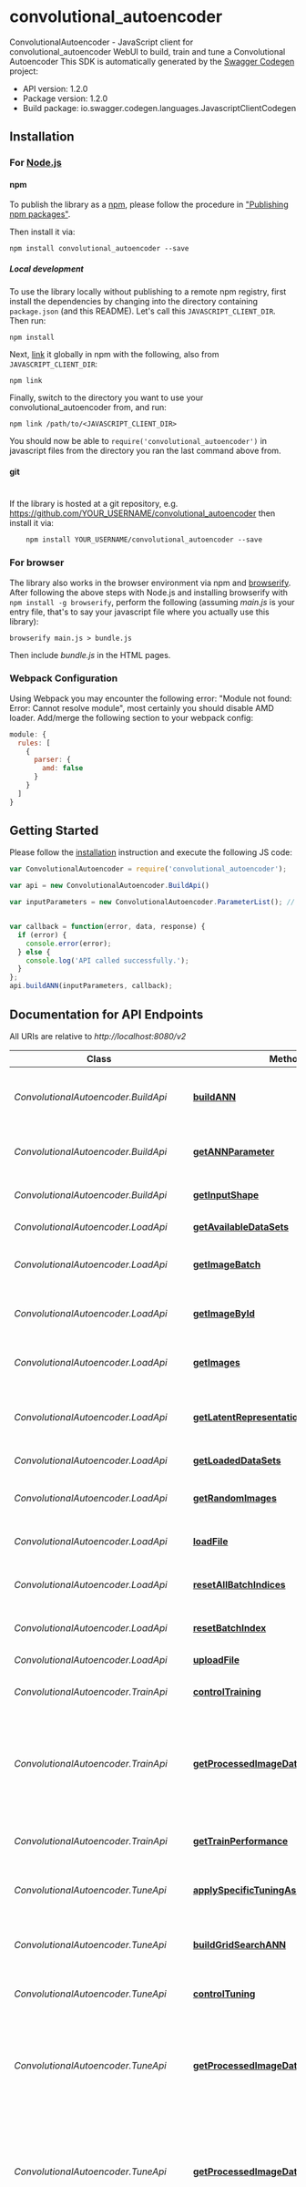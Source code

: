 # convolutional_autoencoder

ConvolutionalAutoencoder - JavaScript client for convolutional_autoencoder
WebUI to build, train and tune a Convolutional Autoencoder
This SDK is automatically generated by the [Swagger Codegen](https://github.com/swagger-api/swagger-codegen) project:

- API version: 1.2.0
- Package version: 1.2.0
- Build package: io.swagger.codegen.languages.JavascriptClientCodegen

## Installation

### For [Node.js](https://nodejs.org/)

#### npm

To publish the library as a [npm](https://www.npmjs.com/),
please follow the procedure in ["Publishing npm packages"](https://docs.npmjs.com/getting-started/publishing-npm-packages).

Then install it via:

```shell
npm install convolutional_autoencoder --save
```

##### Local development

To use the library locally without publishing to a remote npm registry, first install the dependencies by changing 
into the directory containing `package.json` (and this README). Let's call this `JAVASCRIPT_CLIENT_DIR`. Then run:

```shell
npm install
```

Next, [link](https://docs.npmjs.com/cli/link) it globally in npm with the following, also from `JAVASCRIPT_CLIENT_DIR`:

```shell
npm link
```

Finally, switch to the directory you want to use your convolutional_autoencoder from, and run:

```shell
npm link /path/to/<JAVASCRIPT_CLIENT_DIR>
```

You should now be able to `require('convolutional_autoencoder')` in javascript files from the directory you ran the last 
command above from.

#### git
#
If the library is hosted at a git repository, e.g.
https://github.com/YOUR_USERNAME/convolutional_autoencoder
then install it via:

```shell
    npm install YOUR_USERNAME/convolutional_autoencoder --save
```

### For browser

The library also works in the browser environment via npm and [browserify](http://browserify.org/). After following
the above steps with Node.js and installing browserify with `npm install -g browserify`,
perform the following (assuming *main.js* is your entry file, that's to say your javascript file where you actually 
use this library):

```shell
browserify main.js > bundle.js
```

Then include *bundle.js* in the HTML pages.

### Webpack Configuration

Using Webpack you may encounter the following error: "Module not found: Error:
Cannot resolve module", most certainly you should disable AMD loader. Add/merge
the following section to your webpack config:

```javascript
module: {
  rules: [
    {
      parser: {
        amd: false
      }
    }
  ]
}
```

## Getting Started

Please follow the [installation](#installation) instruction and execute the following JS code:

```javascript
var ConvolutionalAutoencoder = require('convolutional_autoencoder');

var api = new ConvolutionalAutoencoder.BuildApi()

var inputParameters = new ConvolutionalAutoencoder.ParameterList(); // {ParameterList} object with all tunable parameters


var callback = function(error, data, response) {
  if (error) {
    console.error(error);
  } else {
    console.log('API called successfully.');
  }
};
api.buildANN(inputParameters, callback);

```

## Documentation for API Endpoints

All URIs are relative to *http://localhost:8080/v2*

Class | Method | HTTP request | Description
------------ | ------------- | ------------- | -------------
*ConvolutionalAutoencoder.BuildApi* | [**buildANN**](docs/BuildApi.md#buildANN) | **POST** /build/buildANN | passes all learning and ANN parameters to the server
*ConvolutionalAutoencoder.BuildApi* | [**getANNParameter**](docs/BuildApi.md#getANNParameter) | **GET** /build/getANNParameter | returns the parameter set of the created ANN
*ConvolutionalAutoencoder.BuildApi* | [**getInputShape**](docs/BuildApi.md#getInputShape) | **GET** /build/getInputShape | returns the input shape of the train data
*ConvolutionalAutoencoder.LoadApi* | [**getAvailableDataSets**](docs/LoadApi.md#getAvailableDataSets) | **GET** /load/getAvailableDataSets | get available data sets
*ConvolutionalAutoencoder.LoadApi* | [**getImageBatch**](docs/LoadApi.md#getImageBatch) | **GET** /load/getImageBatch | returns the next batch of input/output images
*ConvolutionalAutoencoder.LoadApi* | [**getImageById**](docs/LoadApi.md#getImageById) | **GET** /load/getImageById | returns a single input/output image
*ConvolutionalAutoencoder.LoadApi* | [**getImages**](docs/LoadApi.md#getImages) | **GET** /load/getImages | returns a subset of input/output images
*ConvolutionalAutoencoder.LoadApi* | [**getLatentRepresentationById**](docs/LoadApi.md#getLatentRepresentationById) | **GET** /load/getLatentRepresentationById | returns a single latent representation as ()list of) png images
*ConvolutionalAutoencoder.LoadApi* | [**getLoadedDataSets**](docs/LoadApi.md#getLoadedDataSets) | **GET** /load/getLoadedDataSets | get loaded data sets
*ConvolutionalAutoencoder.LoadApi* | [**getRandomImages**](docs/LoadApi.md#getRandomImages) | **GET** /load/getRandomImages | returns the next batch of input/output images
*ConvolutionalAutoencoder.LoadApi* | [**loadFile**](docs/LoadApi.md#loadFile) | **POST** /load/loadFile | Load a train/test data file
*ConvolutionalAutoencoder.LoadApi* | [**resetAllBatchIndices**](docs/LoadApi.md#resetAllBatchIndices) | **POST** /load/resetAllBatchIndices | resets all batch indices of all image sets
*ConvolutionalAutoencoder.LoadApi* | [**resetBatchIndex**](docs/LoadApi.md#resetBatchIndex) | **POST** /load/resetBatchIndex | resets the batch index of the image set
*ConvolutionalAutoencoder.LoadApi* | [**uploadFile**](docs/LoadApi.md#uploadFile) | **POST** /load/uploadFile | uploads a data file
*ConvolutionalAutoencoder.TrainApi* | [**controlTraining**](docs/TrainApi.md#controlTraining) | **POST** /train/controlTraining | starts, pauses and stops the training
*ConvolutionalAutoencoder.TrainApi* | [**getProcessedImageData**](docs/TrainApi.md#getProcessedImageData) | **GET** /train/getProcessedImageData | returns a subset of the current train images and the corresponding latent representation and output
*ConvolutionalAutoencoder.TrainApi* | [**getTrainPerformance**](docs/TrainApi.md#getTrainPerformance) | **GET** /train/getTrainPerformance | returns the next batch of scalar train variables
*ConvolutionalAutoencoder.TuneApi* | [**applySpecificTuningAsDefaultModel**](docs/TuneApi.md#applySpecificTuningAsDefaultModel) | **POST** /tune/applySpecificTuningAsDefaultModel | sets a given tuned model as default model
*ConvolutionalAutoencoder.TuneApi* | [**buildGridSearchANN**](docs/TuneApi.md#buildGridSearchANN) | **POST** /tune/buildGridSearchANN | passes all learning and ANN parameters to the server
*ConvolutionalAutoencoder.TuneApi* | [**controlTuning**](docs/TuneApi.md#controlTuning) | **POST** /tune/controlTuning | starts, pauses and stops the tuning
*ConvolutionalAutoencoder.TuneApi* | [**getProcessedImageDataOfCurrentTuning**](docs/TuneApi.md#getProcessedImageDataOfCurrentTuning) | **GET** /tune/getProcessedImageDataOfCurrentTuning | returns a subset of the current train images and the corresponding latent representation and output
*ConvolutionalAutoencoder.TuneApi* | [**getProcessedImageDataOfSpecificTuning**](docs/TuneApi.md#getProcessedImageDataOfSpecificTuning) | **GET** /tune/getProcessedImageDataOfSpecificTuning | returns a subset of the current train images and the corresponding latent representation and output
*ConvolutionalAutoencoder.TuneApi* | [**getTrainPerformanceOfCurrentTuning**](docs/TuneApi.md#getTrainPerformanceOfCurrentTuning) | **GET** /tune/getTrainPerformanceOfCurrentTuning | returns the next batch of scalar train variables
*ConvolutionalAutoencoder.TuneApi* | [**getTrainPerformanceOfSpecificTuning**](docs/TuneApi.md#getTrainPerformanceOfSpecificTuning) | **GET** /tune/getTrainPerformanceOfSpecificTuning | returns the complete set of scalar train variables to a given model
*ConvolutionalAutoencoder.TuneApi* | [**getTuneModelIds**](docs/TuneApi.md#getTuneModelIds) | **GET** /tune/getTuneModelIds | returns a list of all tuned model ids
*ConvolutionalAutoencoder.TuneApi* | [**getTuneParameter**](docs/TuneApi.md#getTuneParameter) | **GET** /tune/getTuneParameter | returns the parameter set of the ANN with the given model id
*ConvolutionalAutoencoder.TuneApi* | [**getTunedModelAsZip**](docs/TuneApi.md#getTunedModelAsZip) | **GET** /tune/getTunedModelAsZip | returns a zip file with the pre trained model as runable python script
*ConvolutionalAutoencoder.VisualizeApi* | [**computeHiddenLayerLatentClustering**](docs/VisualizeApi.md#computeHiddenLayerLatentClustering) | **POST** /visualize/computeHiddenLayerLatentClustering | starts the clustering of the latent representation of a hidden layer
*ConvolutionalAutoencoder.VisualizeApi* | [**generateImageFromSinglePoint**](docs/VisualizeApi.md#generateImageFromSinglePoint) | **GET** /visualize/generateImageFromSinglePoint | generates the AE output from a given point of the sample distribution
*ConvolutionalAutoencoder.VisualizeApi* | [**getHiddenLayerLatentClustering**](docs/VisualizeApi.md#getHiddenLayerLatentClustering) | **POST** /visualize/getHiddenLayerLatentClustering | returns the clustering of the latent representation of a hidden layer
*ConvolutionalAutoencoder.VisualizeApi* | [**getPretrainedModelAsZip**](docs/VisualizeApi.md#getPretrainedModelAsZip) | **GET** /visualize/getPretrainedModelAsZip | returns a zip file with the pre trained model as runable python script


## Documentation for Models

 - [ConvolutionalAutoencoder.ClusterParameters](docs/ClusterParameters.md)
 - [ConvolutionalAutoencoder.Clustering](docs/Clustering.md)
 - [ConvolutionalAutoencoder.CostFunction](docs/CostFunction.md)
 - [ConvolutionalAutoencoder.Image](docs/Image.md)
 - [ConvolutionalAutoencoder.ImageData](docs/ImageData.md)
 - [ConvolutionalAutoencoder.LearningRate](docs/LearningRate.md)
 - [ConvolutionalAutoencoder.ParameterList](docs/ParameterList.md)
 - [ConvolutionalAutoencoder.Point2D](docs/Point2D.md)
 - [ConvolutionalAutoencoder.ProcessedImageData](docs/ProcessedImageData.md)
 - [ConvolutionalAutoencoder.RandomFunction](docs/RandomFunction.md)
 - [ConvolutionalAutoencoder.TrainPerformance](docs/TrainPerformance.md)
 - [ConvolutionalAutoencoder.TrainPerformanceDataPoint](docs/TrainPerformanceDataPoint.md)
 - [ConvolutionalAutoencoder.TrainStatus](docs/TrainStatus.md)


## Documentation for Authorization

 All endpoints do not require authorization.

